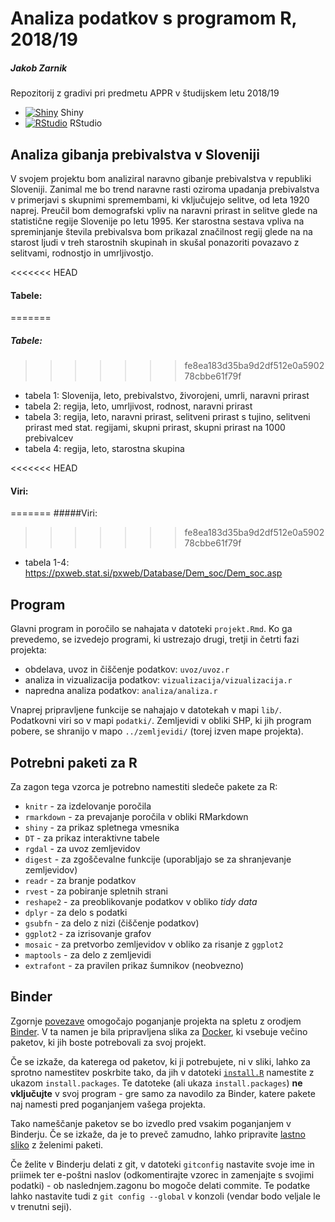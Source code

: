 # Analiza podatkov s programom R, 2018/19

##### Jakob Zarnik

Repozitorij z gradivi pri predmetu APPR v študijskem letu 2018/19

* [![Shiny](http://mybinder.org/badge.svg)](http://beta.mybinder.org/v2/gh/jaanos/APPR-2018-19/master?urlpath=shiny/APPR-2018-19/projekt.Rmd) Shiny
* [![RStudio](http://mybinder.org/badge.svg)](http://beta.mybinder.org/v2/gh/jaanos/APPR-2018-19/master?urlpath=rstudio) RStudio

## Analiza gibanja prebivalstva v Sloveniji

V svojem projektu bom analiziral naravno gibanje prebivalstva v republiki Sloveniji. Zanimal me bo trend naravne rasti oziroma upadanja prebivalstva v primerjavi s skupnimi spremembami, ki vključujejo selitve, od leta 1920 naprej.
Preučil bom demografski vpliv na naravni prirast in selitve glede na statistične regije Slovenije po letu 1995. Ker starostna sestava vpliva na spreminjanje števila prebivalsva bom prikazal značilnost regij glede na na starost ljudi v treh starostnih skupinah in skušal ponazoriti povazavo z selitvami, rodnostjo in umrljivostjo.

<<<<<<< HEAD
#### Tabele:
=======
##### Tabele:
>>>>>>> fe8ea183d35ba9d2df512e0a590278cbbe61f79f

* tabela 1: Slovenija, leto, prebivalstvo, živorojeni, umrli, naravni prirast
* tabela 2: regija, leto, umrljivost, rodnost, naravni prirast
* tabela 3: regija, leto, naravni prirast, selitveni prirast s tujino, selitveni prirast med stat. regijami, skupni prirast, skupni prirast na 1000 prebivalcev
* tabela 4: regija, leto, starostna skupina

<<<<<<< HEAD
#### Viri:
=======
#####Viri:
>>>>>>> fe8ea183d35ba9d2df512e0a590278cbbe61f79f

* tabela 1-4: https://pxweb.stat.si/pxweb/Database/Dem_soc/Dem_soc.asp

## Program

Glavni program in poročilo se nahajata v datoteki `projekt.Rmd`.
Ko ga prevedemo, se izvedejo programi, ki ustrezajo drugi, tretji in četrti fazi projekta:

* obdelava, uvoz in čiščenje podatkov: `uvoz/uvoz.r`
* analiza in vizualizacija podatkov: `vizualizacija/vizualizacija.r`
* napredna analiza podatkov: `analiza/analiza.r`

Vnaprej pripravljene funkcije se nahajajo v datotekah v mapi `lib/`.
Podatkovni viri so v mapi `podatki/`.
Zemljevidi v obliki SHP, ki jih program pobere,
se shranijo v mapo `../zemljevidi/` (torej izven mape projekta).

## Potrebni paketi za R

Za zagon tega vzorca je potrebno namestiti sledeče pakete za R:

* `knitr` - za izdelovanje poročila
* `rmarkdown` - za prevajanje poročila v obliki RMarkdown
* `shiny` - za prikaz spletnega vmesnika
* `DT` - za prikaz interaktivne tabele
* `rgdal` - za uvoz zemljevidov
* `digest` - za zgoščevalne funkcije (uporabljajo se za shranjevanje zemljevidov)
* `readr` - za branje podatkov
* `rvest` - za pobiranje spletnih strani
* `reshape2` - za preoblikovanje podatkov v obliko *tidy data*
* `dplyr` - za delo s podatki
* `gsubfn` - za delo z nizi (čiščenje podatkov)
* `ggplot2` - za izrisovanje grafov
* `mosaic` - za pretvorbo zemljevidov v obliko za risanje z `ggplot2`
* `maptools` - za delo z zemljevidi
* `extrafont` - za pravilen prikaz šumnikov (neobvezno)

## Binder

Zgornje [povezave](#analiza-podatkov-s-programom-r-201819)
omogočajo poganjanje projekta na spletu z orodjem [Binder](https://mybinder.org/).
V ta namen je bila pripravljena slika za [Docker](https://www.docker.com/),
ki vsebuje večino paketov, ki jih boste potrebovali za svoj projekt.

Če se izkaže, da katerega od paketov, ki ji potrebujete, ni v sliki,
lahko za sprotno namestitev poskrbite tako,
da jih v datoteki [`install.R`](install.R) namestite z ukazom `install.packages`.
Te datoteke (ali ukaza `install.packages`) **ne vključujte** v svoj program -
gre samo za navodilo za Binder, katere pakete naj namesti pred poganjanjem vašega projekta.

Tako nameščanje paketov se bo izvedlo pred vsakim poganjanjem v Binderju.
Če se izkaže, da je to preveč zamudno,
lahko pripravite [lastno sliko](https://github.com/jaanos/APPR-docker) z želenimi paketi.

Če želite v Binderju delati z git,
v datoteki `gitconfig` nastavite svoje ime in priimek ter e-poštni naslov
(odkomentirajte vzorec in zamenjajte s svojimi podatki) -
ob naslednjem.zagonu bo mogoče delati commite.
Te podatke lahko nastavite tudi z `git config --global` v konzoli
(vendar bodo veljale le v trenutni seji).
